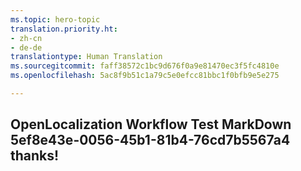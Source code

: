 ```yaml
---
ms.topic: hero-topic
translation.priority.ht:
- zh-cn
- de-de
translationtype: Human Translation
ms.sourcegitcommit: faff38572c1bc9d676f0a9e81470ec3f5fc4810e
ms.openlocfilehash: 5ac8f9b51c1a79c5e0efcc81bbc1f0bfb9e5e275

---
```

## OpenLocalization Workflow Test MarkDown 5ef8e43e-0056-45b1-81b4-76cd7b5567a4 thanks!



<!--HONumber=Aug16_HO1-->


